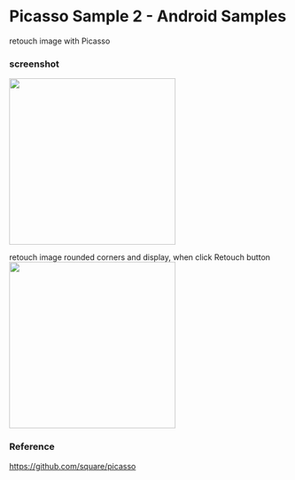 Picasso Sample 2 - Android Samples
===============

retouch image with Picasso <br/>

### screenshot <br/>
<image src="https://raw.githubusercontent.com/ohwada/Android_Samples/master/PicassoSample2/screenshot/scrrensot_picasso_main.png" width="300" /><br/>

retouch image rounded corners and display, when  click Retouch button<br/>
<image src="https://raw.githubusercontent.com/ohwada/Android_Samples/master/PicassoSample2/screenshot/scrrenshot_picasso_retouch.png" width="300" /><br/>

### Reference <br/>
https://github.com/square/picasso
